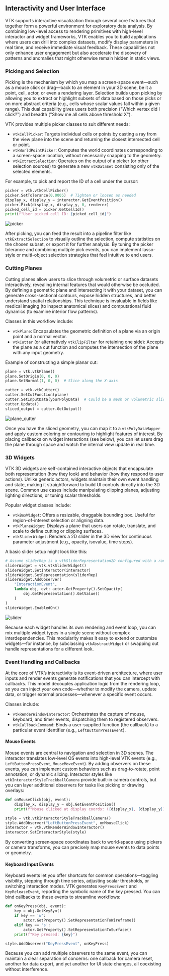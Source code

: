 ## Interactivity and User Interface

VTK supports interactive visualization through several core features that together form a powerful environment for exploratory data analysis. By combining low-level access to rendering primitives with high-level interactor and widget frameworks, VTK enables you to build applications where users can drill into complex datasets, modify display parameters in real time, and receive immediate visual feedback. These capabilities not only enhance user engagement but also accelerate the discovery of patterns and anomalies that might otherwise remain hidden in static views.

### Picking and Selection

Picking is the mechanism by which you map a screen-space event—such as a mouse click or drag—back to an element in your 3D scene, be it a point, cell, actor, or even a rendering layer. Selection builds upon picking by allowing you to extract or highlight subsets of data based on those picks or on more abstract criteria (e.g., cells whose scalar values fall within a given range). This dual capability gives users both precision ("Which vertex did I click?") and breadth ("Show me all cells above threshold X").

VTK provides multiple picker classes to suit different needs:

* `vtkCellPicker`: Targets individual cells or points by casting a ray from the view plane into the scene and returning the closest intersected cell or point.
* `vtkWorldPointPicker`: Computes the world coordinates corresponding to a screen-space location, without necessarily snapping to the geometry.
* `vtkExtractSelection`: Operates on the output of a picker (or other selection sources) to generate a new `vtkDataSet` consisting only of the selected elements.

For example, to pick and report the ID of a cell under the cursor:

```python
picker = vtk.vtkCellPicker()
picker.SetTolerance(0.0005)  # Tighten or loosen as needed
display_x, display_y = interactor.GetEventPosition()
picker.Pick(display_x, display_y, 0, renderer)
picked_cell_id = picker.GetCellId()
print(f"User picked cell ID: {picked_cell_id}")
```

![picker](https://github.com/djeada/Vtk-Examples/assets/37275728/51f7b6ed-9086-4fae-b976-8ac0dc139be2)

After picking, you can feed the result into a pipeline filter like `vtkExtractSelection` to visually outline the selection, compute statistics on the chosen subset, or export it for further analysis. By tuning the picker tolerance and combining multiple pick events, you can implement lasso-style or multi-object selection strategies that feel intuitive to end users.

### Cutting Planes

Cutting planes allow users to slice through volumetric or surface datasets interactively, revealing internal features that would otherwise be occluded. By defining a geometric plane and intersecting it with your dataset, you can generate cross-sectional contours, expose hidden structures, and better understand spatial relationships. This technique is invaluable in fields like medical imaging (to inspect anatomical slices) and computational fluid dynamics (to examine interior flow patterns).

Classes in this workflow include:

* `vtkPlane`: Encapsulates the geometric definition of a plane via an origin point and a normal vector.
* `vtkCutter` (or alternatively `vtkClipFilter` for retaining one side): Accepts the plane as a cut function and computes the intersection of the plane with any input geometry.

Example of constructing a simple planar cut:

```python
plane = vtk.vtkPlane()
plane.SetOrigin(0, 0, 0)
plane.SetNormal(1, 0, 0)  # Slice along the X-axis

cutter = vtk.vtkCutter()
cutter.SetCutFunction(plane)
cutter.SetInputData(yourPolyData)  # Could be a mesh or volumetric slice
cutter.Update()
sliced_output = cutter.GetOutput()
```

![plane_cutter](https://github.com/djeada/Vtk-Examples/assets/37275728/8d6e1588-f198-4ccf-b920-8a6762ea92ce)

Once you have the sliced geometry, you can map it to a `vtkPolyDataMapper` and apply custom coloring or contouring to highlight features of interest. By placing callbacks on widget interactions (see below), you can let users drag the plane through space and watch the internal view update in real time.

### 3D Widgets

VTK 3D widgets are self-contained interactive objects that encapsulate both representation (how they look) and behavior (how they respond to user actions). Unlike generic actors, widgets maintain their own event handling and state, making it straightforward to build UI controls directly into the 3D scene. Common use cases include manipulating clipping planes, adjusting lighting directions, or tuning scalar thresholds.

Popular widget classes include:

* `vtkBoxWidget`: Offers a resizable, draggable bounding box. Useful for region-of-interest selection or aligning data.
* `vtkPlaneWidget`: Displays a plane that users can rotate, translate, and scale to define cutting or clipping surfaces.
* `vtkSliderWidget`: Renders a 2D slider in the 3D view for continuous parameter adjustment (e.g., opacity, isovalue, time steps).

A basic slider setup might look like this:

```python
# Assume sliderRep is a vtkSliderRepresentation2D configured with a range and position
sliderWidget = vtk.vtkSliderWidget()
sliderWidget.SetInteractor(interactor)
sliderWidget.SetRepresentation(sliderRep)
sliderWidget.AddObserver(
    "InteractionEvent",
    lambda obj, evt: actor.GetProperty().SetOpacity(
        obj.GetRepresentation().GetValue()
    )
)
sliderWidget.EnabledOn()
```

![slider](https://github.com/djeada/Vtk-Examples/assets/37275728/bf595429-3a41-4e47-b996-36d216138cde)

Because each widget handles its own rendering and event loop, you can mix multiple widget types in a single scene without complex interdependencies. This modularity makes it easy to extend or customize widgets—for instance, by subclassing `vtkAbstractWidget` or swapping out handle representations for a different look.

### Event Handling and Callbacks

At the core of VTK’s interactivity is its event-driven architecture, where user inputs and render events generate notifications that you can intercept with callbacks. This model decouples application logic from the rendering loop, so you can inject your own code—whether to modify the camera, update data, or trigger external processes—whenever a specific event occurs.

Classes include:

* `vtkRenderWindowInteractor`: Orchestrates the capture of mouse, keyboard, and timer events, dispatching them to registered observers.
* `vtkCallbackCommand`: Binds a user-supplied function (the callback) to a particular event identifier (e.g., `LeftButtonPressEvent`).

#### Mouse Events

Mouse events are central to navigation and selection in 3D scenes. The interactor translates low-level OS events into high-level VTK events (e.g., `LeftButtonPressEvent`, `MouseMoveEvent`). By adding observers on these events, you can implement custom behaviors such as drag‐to‐rotate, point annotation, or dynamic slicing. Interactor styles like `vtkInteractorStyleTrackballCamera` provide built-in camera controls, but you can layer additional observers for tasks like picking or drawing overlays:

```python
def onMouseClick(obj, event):
    display_x, display_y = obj.GetEventPosition()
    print(f"Mouse clicked at display coords: ({display_x}, {display_y})")

style = vtk.vtkInteractorStyleTrackballCamera()
style.AddObserver("LeftButtonPressEvent", onMouseClick)
interactor = vtk.vtkRenderWindowInteractor()
interactor.SetInteractorStyle(style)
```

By converting screen‐space coordinates back to world‐space using pickers or camera transforms, you can precisely map mouse events to data points or geometry.

#### Keyboard Input Events

Keyboard events let you offer shortcuts for common operations—toggling visibility, stepping through time series, adjusting scalar thresholds, or switching interaction modes. VTK generates `KeyPressEvent` and `KeyReleaseEvent`, reporting the symbolic name of the key pressed. You can bind callbacks to these events to streamline workflows:

```python
def onKeyPress(obj, event):
    key = obj.GetKeySym()
    if key == 'w':
        actor.GetProperty().SetRepresentationToWireframe()
    elif key == 's':
        actor.GetProperty().SetRepresentationToSurface()
    print(f"Key pressed: {key}")

style.AddObserver("KeyPressEvent", onKeyPress)
```

Because you can add multiple observers to the same event, you can maintain a clear separation of concerns: one callback for camera reset, another for data export, and yet another for UI state changes, all coexisting without interference.
